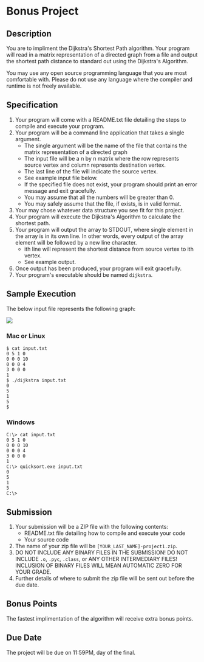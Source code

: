 # Bonus Project

## Description

You are to impliment the Dijkstra's Shortest Path algorithm. Your program
will read in a matrix representation of a directed graph from a file and output
the shortest path distance to standard out using the Dijkstra's Algorithm.

You may use any open source programming language that you are most
comfortable with. Please do not use any language where the compiler and
runtime is not freely available.

## Specification

1. Your program will come with a README.txt file detailing the steps to
compile and execute your program.
2. Your program will be a command line application that takes a single
argument.
    - The single argument will be the name of the file that contains the
      matrix representation of a directed graph
    - The input file will be a n by n matrix where the row represents source vertex
      and column represents destination vertex.
    - The last line of the file will indicate the source vertex.
    - See example input file below.
    - If the specified file does not exist, your program should print an
      error message and exit gracefully.
    - You may assume that all the numbers will be greater than 0.
    - You may safely assume that the file, if exists, is in valid format.
3. Your may chose whatever data structure you see fit for this project.
4. Your program will execute the Dijkstra's Algorithm to calculate the shortest path.
5. Your program will output the array to STDOUT, where single
element in the array is in its own line. In other words, every output of
the array element will be followed by a new line character.
    - ith line will represent the shortest distance from source vertex to ith vertex.
    - See example output.
6. Once output has been produced, your program will exit gracefully.
7. Your program's executable should be named `dijkstra`.


## Sample Execution

The below input file represents the following graph:

<img src="https://i.imgur.com/ppEIwP7.png" />

### Mac or Linux

    $ cat input.txt 
    0 5 1 0
    0 0 0 10
    0 0 0 4
    3 0 0 0
    1
    $ ./dijkstra input.txt
    0
    5
    1
    5
    $ 

### Windows

    C:\> cat input.txt
    0 5 1 0
    0 0 0 10
    0 0 0 4
    3 0 0 0
    1
    C:\> quicksort.exe input.txt
    0
    5
    1
    5
    C:\>

## Submission

1. Your submission will be a ZIP file with the following contents:
    - README.txt file detailing how to compile and execute your code
    - Your source code
2. The name of your zip file will be `[YOUR_LAST_NAME]-project1.zip`.
2. DO NOT INCLUDE ANY BINARY FILES IN THE SUBMISSION! DO NOT INCLUDE `.o`,
`.pyc`, `.class`, or ANY OTHER INTERMEDIARY FILES! INCLUSION OF BINARY
FILES WILL MEAN AUTOMATIC ZERO FOR YOUR GRADE.
3. Further details of where to submit the zip file will be sent out before
the due date.

## Bonus Points

The fastest implimentation of the algorithm will receive extra bonus points.

## Due Date

The project will be due on 11:59PM, day of the final.





